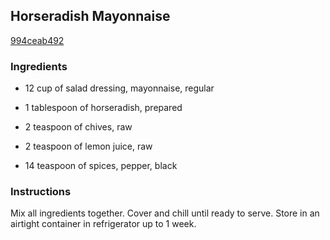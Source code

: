 ## Horseradish Mayonnaise

[994ceab492](http://www.food.com/recipe/horseradish-mayonnaise-311767)

### Ingredients

 - 12 cup of salad dressing, mayonnaise, regular

 - 1 tablespoon of horseradish, prepared

 - 2 teaspoon of chives, raw

 - 2 teaspoon of lemon juice, raw

 - 14 teaspoon of spices, pepper, black

### Instructions

Mix all ingredients together. Cover and chill until ready to serve. Store in an airtight container in refrigerator up to 1 week.